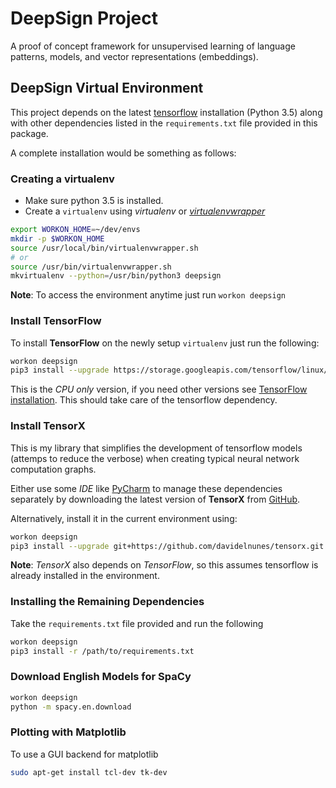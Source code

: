 # DeepSign Project
A proof of concept framework for unsupervised learning of language patterns, models, and vector representations (embeddings).

## DeepSign Virtual Environment
This project depends on the latest [tensorflow](https://www.tensorflow.org/) installation (Python 3.5) along with other
dependencies listed in the `requirements.txt` file provided in this package.

A complete installation would be something as follows:

### Creating a virtualenv
* Make sure python 3.5 is installed.
* Create a `virtualenv` using _virtualenv_ or _[virtualenvwrapper](https://virtualenvwrapper.readthedocs.io/en/latest/)_

```bash
export WORKON_HOME=~/dev/envs
mkdir -p $WORKON_HOME
source /usr/local/bin/virtualenvwrapper.sh
# or
source /usr/bin/virtualenvwrapper.sh
mkvirtualenv --python=/usr/bin/python3 deepsign
```

 **Note**: To access the environment anytime just run `workon deepsign`
### Install **TensorFlow**
To install **TensorFlow** on the newly setup `virtualenv` just run the following:

```bash
workon deepsign
pip3 install --upgrade https://storage.googleapis.com/tensorflow/linux/cpu/tensorflow-0.9.0rc0-cp35-cp35m-linux_x86_64.whl
```

 This is the _CPU only_ version, if you need other versions see [TensorFlow installation](https://www.tensorflow.org/versions/r0.9/get_started/os_setup.html#virtualenv-installation). This should take care of the tensorflow dependency.

 ### Install TensorX
 This is my library that simplifies the development of tensorflow models (attemps to reduce the verbose) when creating typical
 neural network computation graphs.

 Either use some _IDE_ like [PyCharm](https://www.jetbrains.com/pycharm/) to manage these dependencies separately
 by downloading the latest version of **TensorX** from [GitHub](https://github.com/davidenunes/tensorx).

 Alternatively, install it in the current environment using:

```bash
workon deepsign
pip3 install --upgrade git+https://github.com/davidelnunes/tensorx.git
```

 **Note**: _TensorX_ also depends on _TensorFlow_, so this assumes tensorflow is already installed in the environment.

### Installing the Remaining Dependencies
Take the `requirements.txt` file provided and run the following

```bash
workon deepsign
pip3 install -r /path/to/requirements.txt
```

### Download English Models for SpaCy
```bash
workon deepsign
python -m spacy.en.download
```

### Plotting with Matplotlib
To use a GUI backend for matplotlib
```bash
sudo apt-get install tcl-dev tk-dev
```